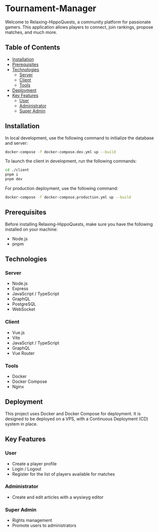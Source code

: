 # Tournament-Manager
Welcome to Relaxing-HippoQuests, a community platform for passionate gamers. This application allows players to connect, join rankings, propose matches, and much more.

## Table of Contents
- [Installation](#installation)
- [Prerequisites](#prerequisites)
- [Technologies](#technologies)
  - [Server](#server)
  - [Client](#client)
  - [Tools](#tools)
- [Deployment](#deployment)
- [Key Features](#key-features)
  - [User](#user)
  - [Administrator](#administrator)
  - [Super Admin](#super-admin)

## Installation
In local development, use the following command to initialize the database and server:

```bash
docker-compose -f docker-compose.dev.yml up --build
```

To launch the client in development, run the following commands:

```bash
cd ./client
pnpm i
pnpm dev
```
For production deployment, use the following command:
```bash
docker-compose -f docker-compose.production.yml up --build
```

## Prerequisites
Before installing Relaxing-HippoQuests, make sure you have the following installed on your machine:
- Node.js
- pnpm
  
## Technologies
### Server
- Node.js
- Express
- JavaScript / TypeScript
- GraphQL
- PostgreSQL
- WebSocket
### Client
- Vue.js
- Vite
- JavaScript / TypeScript
- GraphQL
- Vue Router
### Tools
- Docker
- Docker Compose
- Nginx
  
## Deployment
This project uses Docker and Docker Compose for deployment. It is designed to be deployed on a VPS, with a Continuous Deployment (CD) system in place.

## Key Features
### User
- Create a player profile
- Login / Logout
- Register for the list of players available for matches
### Administrator
- Create and edit articles with a wysiwyg editor
### Super Admin
- Rights management
- Promote users to administrators
